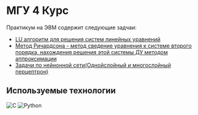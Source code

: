 # МГУ 4 Курс
Практикум на ЭВМ содержит следующие задчаи:
+ [LU алгоритм для решения систем линейных уравнений](https://github.com/SoinRoma/MSU_4Course/tree/master/LU-realization)
+ [Метод Ричардсона - метод сведение уравнения к системе второго порядка,
нахождения решения этой системы ДУ методом аппроксимации](https://github.com/SoinRoma/MSU_4Course/tree/master/Method-Richardson)
+ [Задачи по нейнонной сети(Однойслойный и многослойный перцептрон)](https://github.com/SoinRoma/MSU_4Course/tree/master/Neyronka-perceptron)

## Используемые технологии
![C](https://img.shields.io/badge/-C-black?style=flat-square&logo=c5&logoColor=c)
![Python](https://img.shields.io/badge/-Python-black?style=flat-square&logo=Python)
